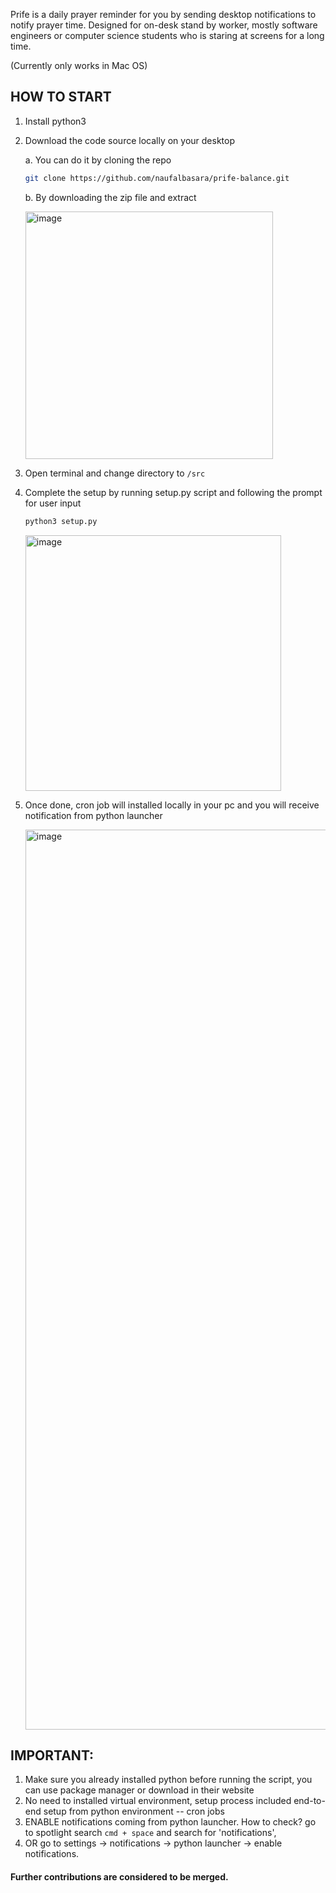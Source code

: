 Prife is a daily prayer reminder for you by sending desktop notifications to notify prayer time. Designed for on-desk stand by worker, mostly software engineers or computer science students who is staring at screens for a long time.

(Currently only works in Mac OS)

## HOW TO START

1. Install python3
2. Download the code source locally on your desktop
    
    a. You can do it by cloning the repo
    ```bash
    git clone https://github.com/naufalbasara/prife-balance.git
    ```
    b. By downloading the zip file and extract
   
     <img width="396" alt="image" src="https://github.com/naufalbasara/prife-balance/assets/79196487/f1164607-7e3b-49d3-b585-2729ed6587af">
3. Open terminal and change directory to `/src`
4. Complete the setup by running setup.py script and following the prompt for user input
    
    ```bash
    python3 setup.py
    ```

    <img width="409" alt="image" src="https://github.com/naufalbasara/prife-balance/assets/79196487/5e221c00-8f61-47c2-9187-491f322163f2">

5. Once done, cron job will installed locally in your pc and you will receive notification from python launcher

    <img width="1440" alt="image" src="https://github.com/naufalbasara/prife-balance/assets/79196487/f1561da9-05d5-4fdc-88e2-0c042f204cce">


## IMPORTANT:

1. Make sure you already installed python before running the script, you can use package manager or download in their website
2. No need to installed virtual environment, setup process included end-to-end setup from python environment -- cron jobs
3. ENABLE notifications coming from python launcher. How to check? go to spotlight search `cmd + space` and search for 'notifications',
4. OR go to settings -> notifications -> python launcher -> enable notifications.

#### Further contributions are considered to be merged.
